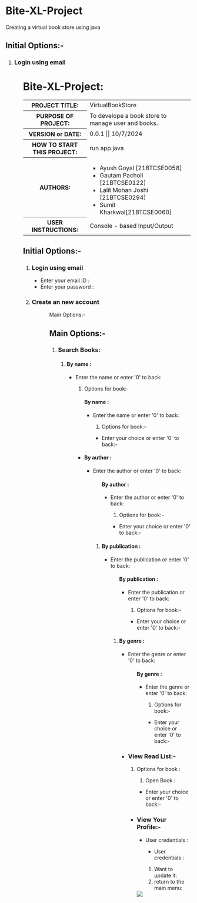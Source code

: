 # Bite-XL-Project
Creating a virtual book store using java 

## Initial Options:-
<ol>
    <li>
        <h3>Login using email</h3>
        <ul>


# <span class="heading1">Bite-XL-Project:</span>
<table>
    <tbody><tr>
        <th>PROJECT TITLE:</th>
        <td>VirtualBookStore</td></tr>
    <tr>
        <th>PURPOSE OF PROJECT:</th>
        <td> To develope a book store to manage user and books.</td></tr>
    <tr>
        <th>VERSION or DATE:</th>
        <td> 0.0.1 || 10/7/2024</td></tr>
    <tr>
        <th>HOW TO START THIS PROJECT:</th>
        <td>run app.java </td></tr>
    <tr>
        <th>AUTHORS:</th>
        <td>
            <ul>
                <li>Ayush Goyal [21BTCSE0058]</li> 
                <li>Gautam Pacholi [21BTCSE0122]</li> 
                <li>Lalit Mohan Joshi [21BTCSE0294]</li>
                <li>Sumit Kharkwal[21BTCSE0060]</li>
            </ul>
        </td>
    </tr>
    <tr>
        <th>USER INSTRUCTIONS:</th>
        <td>Console - based Input/Output </td>
    </tr>
</tbody></table>
<span style="color: cyan">
</span>





## <span class="heading1"> Initial Options:-</span>
<ol>
    <li>
        <h3>Login using email</h3>
        <ul class="io">
            <li>Enter your email ID : </li>
            <li>Enter your password : </li>
        </ul>
    </li>
    <li>
        <h3>Create an new account</h3>
        <ul>
        <ul class="
            <li>Enter your name : </li>
            <li>Enter your email ID : </li>
            <li>Enter password : </li>
        </ul>
    </li>
</ol>


## Main Options:-






## <span class="heading1">Main Options:-</span>
<ol>
    <li>
        <h3>Search Books:</h3>
        <ol>
            <li>
                <h4>By name : </h4>
                <ul>
                    <li>Enter the name or enter '0' to back: </li>
                        <ol>
                            <li>Options for book:-</li>
                        </ol>
                        <ul>
                <h4 class="choice">By name : </h4>
                <ul class="io">
                    <li>Enter the name or enter '0' to back: </li>
                        <ol class="choice">
                            <li>Options for book:-</li>
                        </ol>
                        <ul class="io">
                            <li>Enter your choice or enter '0' to back:-</li>
                        </ul>
                </ul>
            </li>
            <li>
                <h4>By author : </h4>
                <ul>
                    <li>Enter the author or enter '0' to back: </li>
                        <ol>
                <h4 class="choice">By author : </h4>
                <ul class="io">
                    <li>Enter the author or enter '0' to back: </li>
                        <ol class="choice">
                            <li>Options for book:-</li>
                        </ol>
                        <ul>
                            <li>Enter your choice or enter '0' to back:-</li>
                        </ul>
                </ul>
            </li>
            <li>
                <h4>By publication : </h4>
                <ul>
                    <li>Enter the publication or enter '0' to back: </li>
                        <ol>
                <h4 class="choice">By publication : </h4>
                <ul class="io">
                    <li>Enter the publication or enter '0' to back: </li>
                        <ol class="choice">
                            <li>Options for book:-</li>
                        </ol>
                        <ul>
                            <li>Enter your choice or enter '0' to back:-</li>
                        </ul>
                </ul>
            </li>
            <li>
                <h4>By genre : </h4>
                <ul>
                    <li>Enter the genre or enter '0' to back: </li>
                        <ol>
                <h4 class="choice">By genre : </h4>
                <ul class="io">
                    <li>Enter the genre or enter '0' to back: </li>
                        <ol class="choice">
                            <li>Options for book:-</li>
                        </ol>
                        <ul>
                            <li>Enter your choice or enter '0' to back:-</li>
                        </ul>
                </ul>
            </li>
        </ol>
    </li>
    <li>
        <h3>View Read List:-</h3>
            <ol>
                <li>Options for book : </li>
            </ol>
            <ul>
            <ol class="choice">
                <li>Open Book : </li>
            </ol>
            <ul class="io">
                <li>Enter your choice or enter '0' to back:-</li>
            </ul>
    </li>
    <li>
        <h3>View Your Profile:-</h3>
            <ul>
                <li>User credentials : </li>
            </ul>
            <ol>
            <ul class="io">
                <li>User credentials : </li>
            </ul>
            <ol class="choice">
                <li>Want to update it: </li>
                <li>return to the main menu: </li>
            </ol>
    </li>
</ol>
<img src="./Documentation/bookstore.png" />
